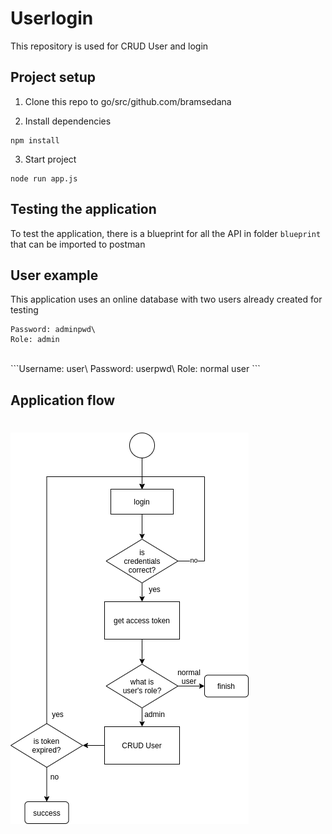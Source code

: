 # Userlogin

This repository is used for CRUD User and login

## Project setup

1. Clone this repo to go/src/github.com/bramsedana

2. Install dependencies

```
npm install
```

3. Start project

```
node run app.js
```

## Testing the application

To test the application, there is a blueprint for all the API in folder `blueprint` that can be imported to postman 

## User example

This application uses an online database with two users already created for testing

```Username: admin\
Password: adminpwd\
Role: admin
```
<br />
```Username: user\
Password: userpwd\
Role: normal user
```

## Application flow

# ![application](flow.png)

